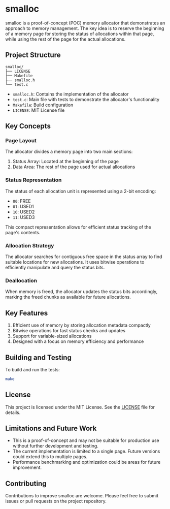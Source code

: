 # smalloc

smalloc is a proof-of-concept (POC) memory allocator that demonstrates an approach to memory management. The key idea is to reserve the beginning of a memory page for storing the status of allocations within that page, while using the rest of the page for the actual allocations.

## Project Structure

```
smalloc/
├── LICENSE
├── Makefile
├── smalloc.h
└── test.c
```

- `smalloc.h`: Contains the implementation of the allocator
- `test.c`: Main file with tests to demonstrate the allocator's functionality
- `Makefile`: Build configuration
- `LICENSE`: MIT License file

## Key Concepts

### Page Layout

The allocator divides a memory page into two main sections:
1. Status Array: Located at the beginning of the page
2. Data Area: The rest of the page used for actual allocations

### Status Representation

The status of each allocation unit is represented using a 2-bit encoding:

- `00`: FREE
- `01`: USED1
- `10`: USED2
- `11`: USED3

This compact representation allows for efficient status tracking of the page's contents.

### Allocation Strategy

The allocator searches for contiguous free space in the status array to find suitable locations for new allocations. It uses bitwise operations to efficiently manipulate and query the status bits.

### Deallocation

When memory is freed, the allocator updates the status bits accordingly, marking the freed chunks as available for future allocations.

## Key Features

1. Efficient use of memory by storing allocation metadata compactly
2. Bitwise operations for fast status checks and updates
3. Support for variable-sized allocations
4. Designed with a focus on memory efficiency and performance

## Building and Testing

To build and run the tests:

```bash
make
```

## License

This project is licensed under the MIT License. See the [LICENSE](LICENSE) file for details.

## Limitations and Future Work

- This is a proof-of-concept and may not be suitable for production use without further development and testing.
- The current implementation is limited to a single page. Future versions could extend this to multiple pages.
- Performance benchmarking and optimization could be areas for future improvement.

## Contributing

Contributions to improve smalloc are welcome. Please feel free to submit issues or pull requests on the project repository.
